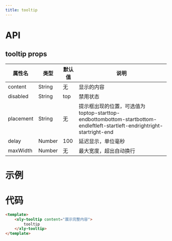```yaml
---
title: tooltip
---
```


# API

## tooltip props

| 属性名    | 类型   | 默认值 | 说明                                                                                                                     |
| --------- | ------ | ------ | ------------------------------------------------------------------------------------------------------------------------ |
| content   | String | 无     | 显示的内容                                                                                                               |
| disabled  | String | top    | 禁用状态                                                                                                                 |
| placement | String | 无     | 提示框出现的位置，可选值为toptop-starttop-endbottombottom-startbottom-endleftleft-startleft-endrightright-startright-end |
| delay     | Number | 100    | 延迟显示，单位毫秒                                                                                                       |
| maxWidth  | Number | 无     | 最大宽度，超出自动换行                                                                                                   |

# 示例
# 代码
```html
<template>
    <xly-tooltip content="展示完整内容">
        tooltip
    </xly-tooltip>
</template>
```